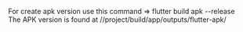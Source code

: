 For create apk version use this command => flutter build apk --release       
The APK version is found at //project/build/app/outputs/flutter-apk/
